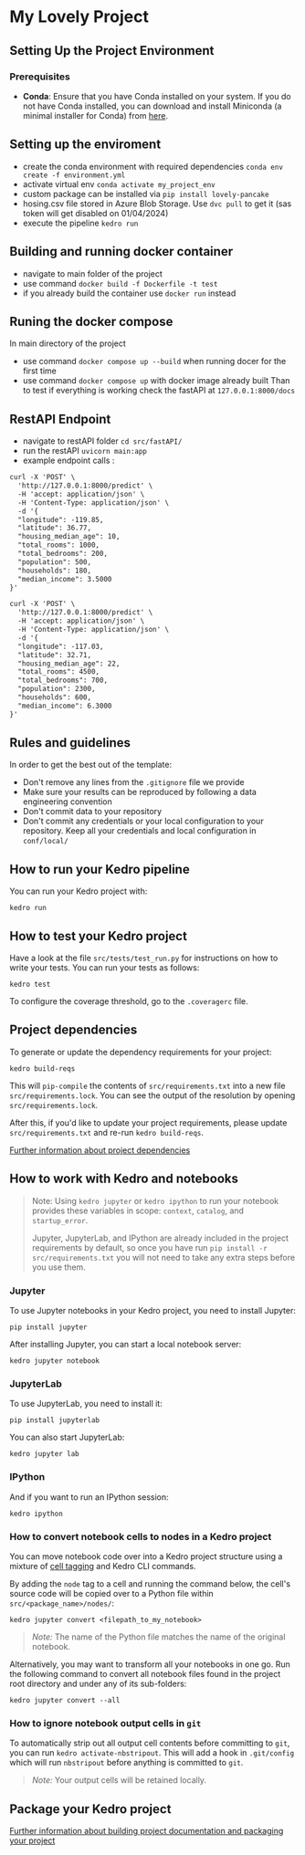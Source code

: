 # My Lovely Project

## Setting Up the Project Environment
### Prerequisites

- **Conda**: Ensure that you have Conda installed on your system. If you do not have Conda installed, you can download and install Miniconda (a minimal installer for Conda) from [here](https://docs.conda.io/en/latest/miniconda.html).

## Setting up the enviroment
- create the conda environment with required dependencies `conda env create -f environment.yml`
- activate virtual env `conda activate my_project_env` 
- custom package can be installed via `pip install lovely-pancake`
- hosing.csv file stored in Azure Blob Storage. Use `dvc pull` to get it (sas token will get disabled on 01/04/2024)
- execute the pipeline `kedro run` 

## Building and running docker container
- navigate to main folder of the project
- use command `docker build -f Dockerfile -t test`
- if you already build the container use `docker run` instead

## Runing the docker compose
In main directory of the project
-  use command `docker compose up --build` when running docer for the first time
- use command `docker compose up` with docker image already built
Than to test if everything is working check the fastAPI at `127.0.0.1:8000/docs`

## RestAPI Endpoint
- navigate to restAPI folder `cd src/fastAPI/`
- run the restAPI `uvicorn main:app`
- example endpoint calls :
```html
curl -X 'POST' \
  'http://127.0.0.1:8000/predict' \
  -H 'accept: application/json' \
  -H 'Content-Type: application/json' \
  -d '{
  "longitude": -119.85,
  "latitude": 36.77,
  "housing_median_age": 10,
  "total_rooms": 1000,
  "total_bedrooms": 200,
  "population": 500,
  "households": 180,
  "median_income": 3.5000
}'

```
```html
curl -X 'POST' \
  'http://127.0.0.1:8000/predict' \
  -H 'accept: application/json' \
  -H 'Content-Type: application/json' \
  -d '{
  "longitude": -117.03,
  "latitude": 32.71,
  "housing_median_age": 22,
  "total_rooms": 4500,
  "total_bedrooms": 700,
  "population": 2300,
  "households": 600,
  "median_income": 6.3000
}'
```


## Rules and guidelines

In order to get the best out of the template:

* Don't remove any lines from the `.gitignore` file we provide
* Make sure your results can be reproduced by following a data engineering convention
* Don't commit data to your repository
* Don't commit any credentials or your local configuration to your repository. Keep all your credentials and local configuration in `conf/local/`


## How to run your Kedro pipeline

You can run your Kedro project with:

```
kedro run
```

## How to test your Kedro project

Have a look at the file `src/tests/test_run.py` for instructions on how to write your tests. You can run your tests as follows:

```
kedro test
```

To configure the coverage threshold, go to the `.coveragerc` file.

## Project dependencies

To generate or update the dependency requirements for your project:

```
kedro build-reqs
```

This will `pip-compile` the contents of `src/requirements.txt` into a new file `src/requirements.lock`. You can see the output of the resolution by opening `src/requirements.lock`.

After this, if you'd like to update your project requirements, please update `src/requirements.txt` and re-run `kedro build-reqs`.

[Further information about project dependencies](https://docs.kedro.org/en/stable/kedro_project_setup/dependencies.html#project-specific-dependencies)

## How to work with Kedro and notebooks

> Note: Using `kedro jupyter` or `kedro ipython` to run your notebook provides these variables in scope: `context`, `catalog`, and `startup_error`.
>
> Jupyter, JupyterLab, and IPython are already included in the project requirements by default, so once you have run `pip install -r src/requirements.txt` you will not need to take any extra steps before you use them.

### Jupyter
To use Jupyter notebooks in your Kedro project, you need to install Jupyter:

```
pip install jupyter
```

After installing Jupyter, you can start a local notebook server:

```
kedro jupyter notebook
```

### JupyterLab
To use JupyterLab, you need to install it:

```
pip install jupyterlab
```

You can also start JupyterLab:

```
kedro jupyter lab
```

### IPython
And if you want to run an IPython session:

```
kedro ipython
```

### How to convert notebook cells to nodes in a Kedro project
You can move notebook code over into a Kedro project structure using a mixture of [cell tagging](https://jupyter-notebook.readthedocs.io/en/stable/changelog.html#release-5-0-0) and Kedro CLI commands.

By adding the `node` tag to a cell and running the command below, the cell's source code will be copied over to a Python file within `src/<package_name>/nodes/`:

```
kedro jupyter convert <filepath_to_my_notebook>
```
> *Note:* The name of the Python file matches the name of the original notebook.

Alternatively, you may want to transform all your notebooks in one go. Run the following command to convert all notebook files found in the project root directory and under any of its sub-folders:

```
kedro jupyter convert --all
```

### How to ignore notebook output cells in `git`
To automatically strip out all output cell contents before committing to `git`, you can run `kedro activate-nbstripout`. This will add a hook in `.git/config` which will run `nbstripout` before anything is committed to `git`.

> *Note:* Your output cells will be retained locally.

## Package your Kedro project

[Further information about building project documentation and packaging your project](https://docs.kedro.org/en/stable/tutorial/package_a_project.html)
